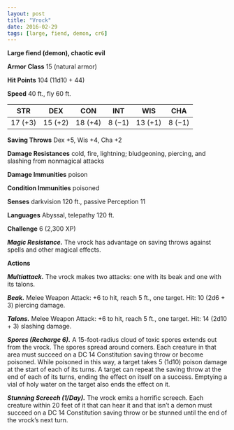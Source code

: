 ```yaml
---
layout: post
title: "Vrock"
date: 2016-02-29
tags: [large, fiend, demon, cr6]
---
```


**Large fiend (demon), chaotic evil**

**Armor Class** 15 (natural armor)

**Hit Points** 104 (11d10 + 44)

**Speed** 40 ft., fly 60 ft.

|   STR   |   DEX   |   CON   |   INT   |   WIS   |   CHA   |
|:-----:|:-----:|:-----:|:-----:|:-----:|:-----:|
| 17 (+3) | 15 (+2) | 18 (+4) | 8 (−1) | 13 (+1) | 8 (−1) |

**Saving Throws** Dex +5, Wis +4, Cha +2 

**Damage Resistances** cold, fire, lightning; bludgeoning, piercing, and slashing from nonmagical attacks 

**Damage Immunities** poison 

**Condition Immunities** poisoned 

**Senses** darkvision 120 ft., passive Perception 11 

**Languages** Abyssal, telepathy 120 ft. 

**Challenge** 6 (2,300 XP)

***Magic Resistance.*** The vrock has advantage on saving throws against spells and other magical effects. 

**Actions** 

***Multiattack.*** The vrock makes two attacks: one with its beak and one with its talons. 

***Beak.*** Melee Weapon Attack: +6 to hit, reach 5 ft., one target. Hit: 10 (2d6 + 3) piercing damage. 

***Talons.*** Melee Weapon Attack: +6 to hit, reach 5 ft., one target. Hit: 14 (2d10 + 3) slashing damage. 

***Spores (Recharge 6).*** A 15-foot-radius cloud of toxic spores extends out from the vrock. The spores spread around corners. Each creature in that area must succeed on a DC 14 Constitution saving throw or become poisoned. While poisoned in this way, a target takes 5 (1d10) poison damage at the start of each of its turns. A target can repeat the saving throw at the end of each of its turns, ending the effect on itself on a success. Emptying a vial of holy water on the target also ends the effect on it.

***Stunning Screech (1/Day).*** The vrock emits a horrific screech. Each creature within 20 feet of it that can hear it and that isn’t a demon must succeed on a DC 14 Constitution saving throw or be stunned until the end of the vrock’s next turn.